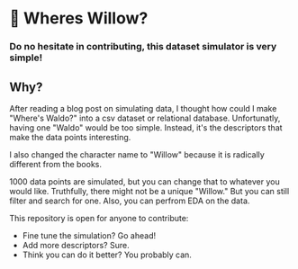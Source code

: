 # 🔎 Wheres Willow?

### Do no hesitate in contributing, this dataset simulator is very simple! 

## Why?

After reading a blog post on simulating data, I thought how could I make "Where's Waldo?" into a csv dataset or relational database. Unfortunatly, having one "Waldo" would be too simple. Instead, it's the descriptors that make the data points interesting.

I also changed the character name to "Willow" because it is radically different from the books.  

1000 data points are simulated, but you can change that to whatever you would like.
Truthfully, there might not be a unique "Willow." But you can still filter and search for one. Also, you can perfrom EDA on the data.

This repository is open for anyone  to contribute:
- Fine tune the simulation? Go ahead!
- Add more descriptors? Sure.
- Think you can do it better? You probably can.  
